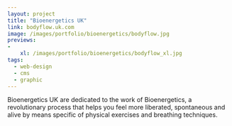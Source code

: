 ```yaml
---
layout: project
title: "Bioenergetics UK"
link: bodyflow.uk.com
image: /images/portfolio/bioenergetics/bodyflow.jpg
previews:
-
    xl: /images/portfolio/bioenergetics/bodyflow_xl.jpg
tags:
  - web-design
  - cms
  - graphic
---
```


Bioenergetics UK are dedicated to the work of Bioenergetics, a revolutionary process that helps you feel more liberated, spontaneous and alive by means specific of physical exercises and breathing techniques.